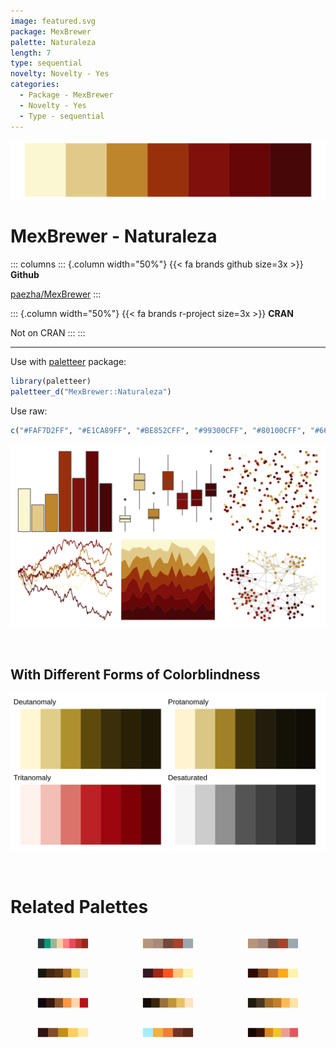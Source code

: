 ```yaml
---
image: featured.svg
package: MexBrewer
palette: Naturaleza
length: 7
type: sequential
novelty: Novelty - Yes
categories:
  - Package - MexBrewer
  - Novelty - Yes
  - Type - sequential
---
```


![](featured.svg)

# MexBrewer - Naturaleza 

::: columns
::: {.column width="50%"}
{{< fa brands github size=3x >}}
**Github**

[paezha/MexBrewer](https://github.com/paezha/MexBrewer)
:::

::: {.column width="50%"}
{{< fa brands r-project size=3x >}}
**CRAN**

Not on CRAN
:::
:::

<hr> 

Use with [paletteer](https://emilhvitfeldt.github.io/paletteer/) package:

```r
library(paletteer)
paletteer_d("MexBrewer::Naturaleza")
```

Use raw:

```r
c("#FAF7D2FF", "#E1CA89FF", "#BE852CFF", "#99300CFF", "#80100CFF", "#660607FF", "#470607FF")
``` 

![](examples.png) 

  <br>
  
  ## With Different Forms of Colorblindness
  
  ![](colorblind.svg) 

<br>

# Related Palettes

<div class="list" style="display: grid; grid-template-columns: auto auto auto;"> <figure class="figure">
<a href="../../awtools/a_palette/"> <img src="../../awtools/a_palette/featured.svg" style="width: 100%;" class="figure-img"></a>
</figure> <figure class="figure">
<a href="../../ButterflyColors/hamadryas_feronia/"> <img src="../../ButterflyColors/hamadryas_feronia/featured.svg" style="width: 100%;" class="figure-img"></a>
</figure> <figure class="figure">
<a href="../../ButterflyColors/hamadryas_feronia/"> <img src="../../ButterflyColors/hamadryas_feronia/featured.svg" style="width: 100%;" class="figure-img"></a>
</figure> <figure class="figure">
<a href="../../colRoz/a_ramsayi/"> <img src="../../colRoz/a_ramsayi/featured.svg" style="width: 100%;" class="figure-img"></a>
</figure> <figure class="figure">
<a href="../../soilpalettes/podzol/"> <img src="../../soilpalettes/podzol/featured.svg" style="width: 100%;" class="figure-img"></a>
</figure> <figure class="figure">
<a href="../../soilpalettes/durorthod/"> <img src="../../soilpalettes/durorthod/featured.svg" style="width: 100%;" class="figure-img"></a>
</figure> <figure class="figure">
<a href="../../beyonce/X45/"> <img src="../../beyonce/X45/featured.svg" style="width: 100%;" class="figure-img"></a>
</figure> <figure class="figure">
<a href="../../beyonce/X16/"> <img src="../../beyonce/X16/featured.svg" style="width: 100%;" class="figure-img"></a>
</figure> <figure class="figure">
<a href="../../colRoz/a_plagiata/"> <img src="../../colRoz/a_plagiata/featured.svg" style="width: 100%;" class="figure-img"></a>
</figure> <figure class="figure">
<a href="../../soilpalettes/natrudoll/"> <img src="../../soilpalettes/natrudoll/featured.svg" style="width: 100%;" class="figure-img"></a>
</figure> <figure class="figure">
<a href="../../fishualize/Parablennius_marmoreus/"> <img src="../../fishualize/Parablennius_marmoreus/featured.svg" style="width: 100%;" class="figure-img"></a>
</figure> <figure class="figure">
<a href="../../beyonce/X36/"> <img src="../../beyonce/X36/featured.svg" style="width: 100%;" class="figure-img"></a>
</figure> 
</div>
